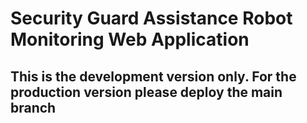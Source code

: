 # Security Guard Assistance Robot Monitoring Web Application

## This is the development version only. For the production version please deploy the main branch

